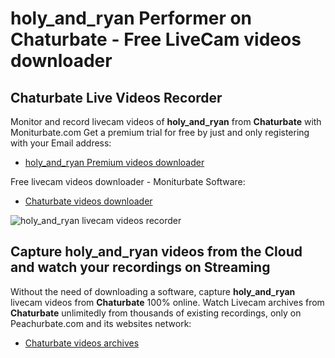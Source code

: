 # holy_and_ryan Performer on Chaturbate - Free LiveCam videos downloader

## Chaturbate Live Videos Recorder

Monitor and record livecam videos of **holy_and_ryan** from **Chaturbate** with Moniturbate.com
Get a premium trial for free by just and only registering with your Email address:
* [holy_and_ryan Premium videos downloader](https://moniturbate.com/request-demo-licence-key.html)

Free livecam videos downloader - Moniturbate Software:
* [Chaturbate videos downloader](https://moniturbate.com/moniturbate-download-software.html)

![holy_and_ryan livecam videos recorder](https://peachurnet.com/templates/moniturbate-software.png)


## Capture holy_and_ryan videos from the Cloud and watch your recordings on Streaming

Without the need of downloading a software, capture **holy_and_ryan** livecam videos from **Chaturbate** 100% online.
Watch Livecam archives from **Chaturbate** unlimitedly from thousands of existing recordings, only on Peachurbate.com and its websites network:
* [Chaturbate videos archives](https://peachurnet.com/)
